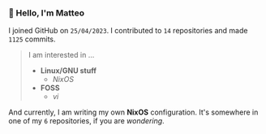 ### 👋 Hello, I'm Matteo

I joined GitHub on `25/04/2023`.
I contributed to `14` repositories and made `1125` commits.

> I am interested in ...
> 
> - **Linux/GNU stuff**
>     - *NixOS*
> - **FOSS**
>   - *vi*

And currently, I am writing my own **NixOS** configuration. It's somewhere in one of my `6` repositories, if you are *wondering*.
